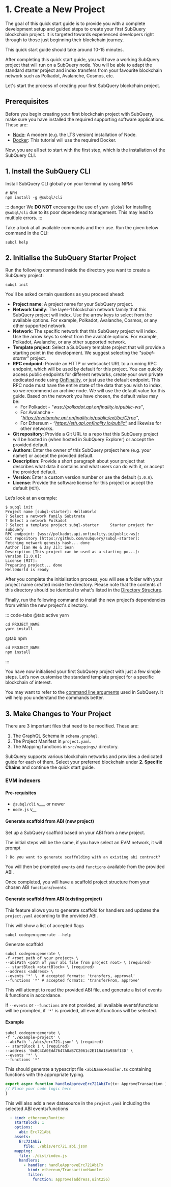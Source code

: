 # 1. Create a New Project

The goal of this quick start guide is to provide you with a complete development setup and guided steps to create your first SubQuery blockchain project. It is targeted towards experienced developers right through to those just beginning their blockchain journey.

This quick start guide should take around 10-15 minutes.

After completing this quick start guide, you will have a working SubQuery project that will run on a SubQuery node. You will be able to adapt the standard starter project and index transfers from your favourite blockchain network such as Polkadot, Avalanche, Cosmos, etc.

Let's start the process of creating your first SubQuery blockchain project.

## Prerequisites

Before you begin creating your first blockchain project with SubQuery, make sure you have installed the required supporting software applications. These are:

- [Node](https://nodejs.org/en/): A modern (e.g. the LTS version) installation of Node.
- [Docker](https://docker.com/): This tutorial will use the required Docker.

Now, you are all set to start with the first step, which is the installation of the SubQuery CLI.

## 1. Install the SubQuery CLI

Install SubQuery CLI globally on your terminal by using NPM:

```shell
# NPM
npm install -g @subql/cli
```

::: danger
We **DO NOT** encourage the use of `yarn global` for installing `@subql/cli` due to its poor dependency management. This may lead to multiple errors.
:::

Take a look at all available commands and their use. Run the given below command in the CLI:

```shell
subql help
```

## 2. Initialise the SubQuery Starter Project

Run the following command inside the directory you want to create a SubQuery project:

```shell
subql init
```

You'll be asked certain questions as you proceed ahead:

- **Project name**: A project name for your SubQuery project.
- **Network family**: The layer-1 blockchain network family that this SubQuery project will index. Use the arrow keys to select from the available options. For example, Polkadot, Avalanche, Cosmos, or any other supported network.
- **Network**: The specific network that this SubQuery project will index. Use the arrow keys to select from the available options. For example, Polkadot, Avalanche, or any other supported network.
- **Template project**: Select a SubQuery template project that will provide a starting point in the development. We suggest selecting the _"subql-starter"_ project.
- **RPC endpoint**: Provide an HTTP or websocket URL to a running RPC endpoint, which will be used by default for this project. You can quickly access public endpoints for different networks, create your own private dedicated node using [OnFinality](https://app.onfinality.io), or just use the default endpoint. This RPC node must have the entire state of the data that you wish to index, so we recommend an archive node. We will use the default value for this guide. Based on the network you have chosen, the default value may be:
  - For Polkadot - _"wss://polkadot.api.onfinality.io/public-ws"_,
  - For Avalanche - _"https://avalanche.api.onfinality.io/public/ext/bc/C/rpc"_,
  - For Ethereum - _“https://eth.api.onfinality.io/public”_ and likewise for other networks.
- **Git repository**: Provide a Git URL to a repo that this SubQuery project will be hosted in (when hosted in SubQuery Explorer) or accept the provided default.
- **Authors**: Enter the owner of this SubQuery project here (e.g. your name!) or accept the provided default.
- **Description**: Provide a short paragraph about your project that describes what data it contains and what users can do with it, or accept the provided default.
- **Version**: Enter a custom version number or use the default (`1.0.0`).
- **License**: Provide the software license for this project or accept the default (`MIT`).

Let’s look at an example:

```shell
$ subql init
Project name [subql-starter]: HelloWorld
? Select a network family Substrate
? Select a network Polkadot
? Select a template project subql-starter     Starter project for subquery
RPC endpoint: [wss://polkadot.api.onfinality.io/public-ws]:
Git repository [https://github.com/subquery/subql-starter]:
Fetching network genesis hash... done
Author [Ian He & Jay Ji]: Sean
Description [This project can be used as a starting po...]:
Version [1.0.0]:
License [MIT]:
Preparing project... done
HelloWorld is ready
```

After you complete the initialisation process, you will see a folder with your project name created inside the directory. Please note that the contents of this directory should be identical to what's listed in the [Directory Structure](../build/introduction.md#directory-structure).

Finally, run the following command to install the new project’s dependencies from within the new project's directory.

::: code-tabs
@tab:active yarn

```shell
cd PROJECT_NAME
yarn install
```

@tab npm

```shell
cd PROJECT_NAME
npm install
```

:::

You have now initialised your first SubQuery project with just a few simple steps. Let’s now customise the standard template project for a specific blockchain of interest.

You may want to refer to the [command line arguments](../run_publish/references.md) used in SubQuery. It will help you understand the commands better.

## 3. Make Changes to Your Project

There are 3 important files that need to be modified. These are:

1. The GraphQL Schema in `schema.graphql`.
2. The Project Manifest in `project.yaml`.
3. The Mapping functions in `src/mappings/` directory.

SubQuery supports various blockchain networks and provides a dedicated guide for each of them. Select your preferred blockchain under **2. Specific Chains** and continue the quick start guide.

### EVM indexers

#### Pre-requisites
- `@subql/cli` v___ or newer
- `node.js` v__

#### Generate scaffold from ABI (new project)

Set up a SubQuery scaffold based on your ABI from a new project.

The initial steps will be the same, if you have select an EVM network, it will prompt
```shell
? Do you want to generate scaffolding with an existing abi contract?
```
You will then be prompted `events` and `functions` available from the provided ABI.

Once completed, you will have a scaffold project structure from your chosen ABI `functions`/`events`.

#### Generate scaffold from ABI (existing project)

This feature allows you to generate scaffold for handlers and updates the `project.yaml` according to the provided ABI.


This will show a list of accepted flags
```shell
subql codegen:generate --help
```

Generate scaffold
```shell
subql codegen:generate \
-f <root path of your project> \ 
--abiPath <path of your abi file from project root> \ (required)
-- startBlock <startBlock> \ (required)
--address <address> \ 
--events '*' \  # accepted formats: 'transfers, approval' 
--functions '*' # accepted formats: 'transferFrom, approve'
```
This will attempt to read the provided ABI file, and generate a list of events & functions in accordance.

If `--events` or `--functions` are not provided, all available events\functions will be prompted, if `'*'` is provided, all events/functions will be selected.

#### Example
```shell
subql codegen:generate \
-f './example-project' \ 
--abiPath './abis/erc721.json' \ (required)
-- startBlock 1 \ (required)
--address '0xBC4CA0EdA7647A8aB7C2061c2E118A18a936f13D' \ 
--events '*' \
--functions '*' 
```
This should generate a typescript file `<abiName>Handler.ts` containing functions with the appropriate typing.
```typescript
export async function handleApproveErc721AbiTx(tx: ApproveTransaction ): Promise<void> {
// Place your code logic here
}
```
This will also add a new datasource in the `project.yaml` including the selected ABI events/functions
```yaml
  - kind: ethereum/Runtime
    startBlock: 1
    options:
      abi: Erc721Abi
    assets:
      Erc721Abi:
        file: ./abis/erc721.abi.json
    mapping:
      file: ./dist/index.js
      handlers:
        - handler: handleApproveErc721AbiTx
          kind: ethereum/TransactionHandler
          filter:
            function: approve(address,uint256)
```